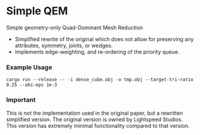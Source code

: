# Simple QEM

Simple geometry-only Quad-Dominant Mesh Reduction

- Simplified rewrite of the original which does not allow for preserving any attributes,
  symmetry, joints, or wedges.
- Implements edge-weighting, and re-ordering of the priority queue.

### Example Usage

```
cargo run --release -- -i dense_cube.obj -o tmp.obj --target-tri-ratio 0.25 --abs-eps 1e-3
```

### Important

This is not the implementation used in the original paper, but a rewritten simplified version. The
original version is owned by Lightspeed Studios. This version has extremely minimal
functionality compared to that version.

